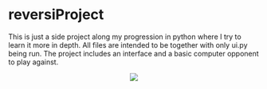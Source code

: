 # reversiProject
This is just a side project along my progression in python where I try to learn it more in depth. All files are intended to be together with only ui.py being run.
The project includes an interface and a basic computer opponent to play against. 

<div align="center">
  <img src="https://user-images.githubusercontent.com/77747704/149643732-8e1a1be7-e72c-4f30-8884-1c2a80ebbce2.png">
</div>
